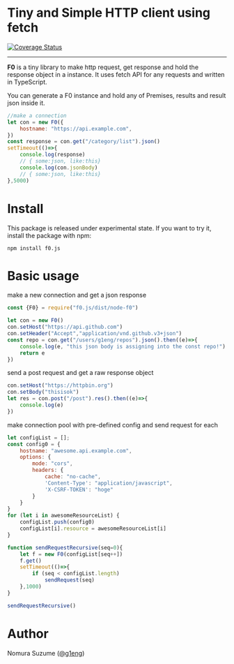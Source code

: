 # Tiny and Simple HTTP client using fetch

[![Coverage Status](https://coveralls.io/repos/github/g1eng/f0/badge.svg?branch=master)](https://coveralls.io/github/g1eng/f0?branch=master)

****

**F0** is a tiny library to make http request, get response and hold the response object in a instance.
It uses fetch API for any requests and written in TypeScript.

You can generate a F0 instance and hold any of Premises, results and result json inside it.

```javascript
//make a connection
let con = new F0({
    hostname: "https://api.example.com",
})
const response = con.get("/category/list").json()
setTimeout(()=>{
    console.log(response)
    // { some:json, like:this}
    console.log(con.jsonBody)
    // { some:json, like:this}
},5000)
```

# Install

This package is released under experimental state.
If you want to try it, install the package with npm:

```
npm install f0.js
```

# Basic usage

make a new connection and get a json response

```javascript
const {F0} = require("f0.js/dist/node-f0")

let con = new F0()
con.setHost("https://api.github.com")
con.setHeader("Accept","application/vnd.github.v3+json")
const repo = con.get("/users/g1eng/repos").json().then((e)=>{
    console.log(e, "this json body is assigning into the const repo!")
    return e
})
```

send a post request and get a raw response object

```javascript
con.setHost("https://httpbin.org")
con.setBody("thisisok")
let res = con.post("/post").res().then((e)=>{
    console.log(e)
})
```

make connection pool with pre-defined config and send request for each

```javascript
let configList = [];
const config0 = {
    hostname: "awesome.api.example.com",
    options: {
        mode: "cors",
        headers: {
            cache: "no-cache",
            'Content-Type': "application/javascript",
            'X-CSRF-TOKEN': "hoge"
        }
    }
}
for (let i in awesomeResourceList) {
    configList.push(config0)
    configList[i].resource = awesomeResourceList[i]
}

function sendRequestRecursive(seq=0){
    let f = new F0(configList[seq++])
    f.get()
    setTimeout(()=>{
        if (seq < configList.length)
            sendRequest(seq)
    },1000)
}

sendRequestRecursive()
```


# Author

Nomura Suzume ([@g1eng](https://github.com/g1eng))
